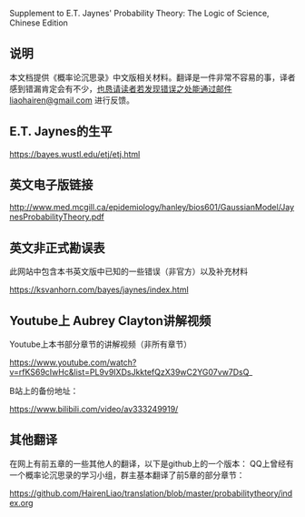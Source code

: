 Supplement to E.T. Jaynes' Probability Theory: The Logic of Science, Chinese Edition

## 说明

本文档提供《概率论沉思录》中文版相关材料。翻译是一件非常不容易的事，译者感到错漏肯定会有不少，也恳请读者若发现错误之处能通过邮件liaohairen@gmail.com 进行反馈。

## E.T. Jaynes的生平

https://bayes.wustl.edu/etj/etj.html

## 英文电子版链接

http://www.med.mcgill.ca/epidemiology/hanley/bios601/GaussianModel/JaynesProbabilityTheory.pdf 


## 英文非正式勘误表

此网站中包含本书英文版中已知的一些错误（非官方）以及补充材料

https://ksvanhorn.com/bayes/jaynes/index.html


## Youtube上 Aubrey Clayton讲解视频

Youtube上本书部分章节的讲解视频（非所有章节）

https://www.youtube.com/watch?v=rfKS69cIwHc&list=PL9v9IXDsJkktefQzX39wC2YG07vw7DsQ_ 

B站上的备份地址：

https://www.bilibili.com/video/av333249919/  


##  其他翻译
在网上有前五章的一些其他人的翻译，以下是github上的一个版本：
QQ上曾经有一个概率论沉思录的学习小组，群主基本翻译了前5章的部分章节：

https://github.com/HairenLiao/translation/blob/master/probabilitytheory/index.org


